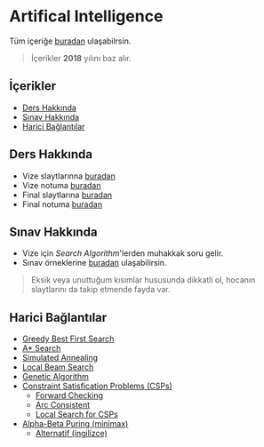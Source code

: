 # Artifical Intelligence <!-- omit in toc -->

Tüm içeriğe [buradan][Tüm İçerik] ulaşabilrsin.

> İçerikler **2018** yılını baz alır.

## İçerikler <!-- omit in toc -->

- [Ders Hakkında](#ders-hakk%C4%B1nda)
- [Sınav Hakkında](#s%C4%B1nav-hakk%C4%B1nda)
- [Harici Bağlantılar](#harici-ba%C4%9Flant%C4%B1lar)

## Ders Hakkında

- Vize slaytlarınna [buradan][Vize Slaytları]
- Vize notuma [buradan][Vize Notum]
- Final slaytlarına [buradan][Final Slaytları]
- Final notuma [buradan][Final Notum]

## Sınav Hakkında

- Vize için *Search Algorithm*'lerden muhakkak soru gelir.
- Sınav örneklerine [buradan][Sınav Örnekler] ulaşabilirsin.

> Eksik veya unuttuğum kısımlar hususunda dikkatli ol, hocanın slaytlarını da takip etmende fayda var.

## Harici Bağlantılar

- [Greedy Best First Search](https://www.youtube.com/watch?v=A8pmud1Uh0Q)
- [A* Search](https://www.youtube.com/watch?v=6TsL96NAZCo)
- [Simulated Annealing](https://youtu.be/KI6mbqrq03g?t=172)
- [Local Beam Search](https://youtu.be/C_x0qoDf-pc?t=85)
- [Genetic Algorithm](https://youtu.be/gL5iw5cvy0M?t=1143)
- [Constraint Satisfication Problems (CSPs)](https://youtu.be/-Ibg2mjqZgQ?t=247)
  - [Forward Checking](https://youtu.be/-Ibg2mjqZgQ?t=1866)
  - [Arc Consistent](https://youtu.be/-Ibg2mjqZgQ?t=2100)
  - [Local Search for CSPs](https://youtu.be/-Ibg2mjqZgQ?t=2227)
- [Alpha-Beta Puring (minimax)](https://www.youtube.com/watch?v=yo5uok69XyI)
  - [Alternatif (ingilizce)](https://www.youtube.com/watch?v=zp3VMe0Jpf8&t=8s)

[Tüm İçerik]: https://drive.google.com/open?id=1r3npJDdyXm_TueyMj42vCCSMEvABJJcg
[Vize Slaytları]: https://drive.google.com/open?id=10yLUVmeXMQ9IMvN6s9b9MrfKfEWwJHDd
[Final Slaytları]: https://drive.google.com/open?id=19uRI19XyVqP67u1NUcOBRkAYlp8m6nC9
[Sınav Örnekler]: https://drive.google.com/open?id=1HOPvrUtmAMGrJABAWRTtAWmdUUQNezNM
[Vize Notum]: https://drive.google.com/open?id=15d5pYpp0TxEiMKXbQkuIK7SBtnwQ_ZtL
[Final Notum]: https://drive.google.com/open?id=1PaRVrKoUBdDDgyRnyJjemhoRTiNIn0WY
